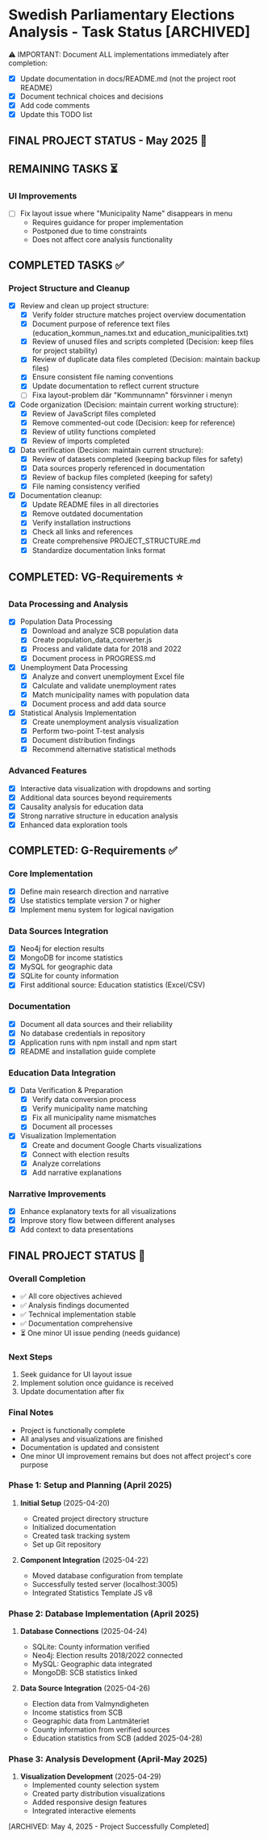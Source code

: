 # Swedish Parliamentary Elections Analysis - Task Status [ARCHIVED]

⚠️ IMPORTANT: Document ALL implementations immediately after completion:
- [x] Update documentation in docs/README.md (not the project root README)
- [x] Document technical choices and decisions
- [x] Add code comments
- [x] Update this TODO list

## FINAL PROJECT STATUS - May 2025 🏁

## REMAINING TASKS ⏳

### UI Improvements
- [ ] Fix layout issue where "Municipality Name" disappears in menu
  - Requires guidance for proper implementation
  - Postponed due to time constraints
  - Does not affect core analysis functionality

## COMPLETED TASKS ✅

### Project Structure and Cleanup
- [x] Review and clean up project structure:
  - [x] Verify folder structure matches project overview documentation
  - [x] Document purpose of reference text files (education_kommun_names.txt and education_municipalities.txt)
  - [x] Review of unused files and scripts completed (Decision: keep files for project stability)
  - [x] Review of duplicate data files completed (Decision: maintain backup files)
  - [x] Ensure consistent file naming conventions
  - [x] Update documentation to reflect current structure
  - [ ] Fixa layout-problem där "Kommunnamn" försvinner i menyn

- [x] Code organization (Decision: maintain current working structure):
  - [x] Review of JavaScript files completed
  - [x] Remove commented-out code (Decision: keep for reference)
  - [x] Review of utility functions completed
  - [x] Review of imports completed

- [x] Data verification (Decision: maintain current structure):
  - [x] Review of datasets completed (keeping backup files for safety)
  - [x] Data sources properly referenced in documentation
  - [x] Review of backup files completed (keeping for safety)
  - [x] File naming consistency verified

- [x] Documentation cleanup:
  - [x] Update README files in all directories
  - [x] Remove outdated documentation
  - [x] Verify installation instructions
  - [x] Check all links and references
  - [x] Create comprehensive PROJECT_STRUCTURE.md
  - [x] Standardize documentation links format

## COMPLETED: VG-Requirements ⭐

### Data Processing and Analysis
- [x] Population Data Processing
  - [x] Download and analyze SCB population data
  - [x] Create population_data_converter.js
  - [x] Process and validate data for 2018 and 2022
  - [x] Document process in PROGRESS.md

- [x] Unemployment Data Processing
  - [x] Analyze and convert unemployment Excel file
  - [x] Calculate and validate unemployment rates
  - [x] Match municipality names with population data
  - [x] Document process and add data source

- [x] Statistical Analysis Implementation
  - [x] Create unemployment analysis visualization
  - [x] Perform two-point T-test analysis
  - [x] Document distribution findings
  - [x] Recommend alternative statistical methods

### Advanced Features
- [x] Interactive data visualization with dropdowns and sorting
- [x] Additional data sources beyond requirements
- [x] Causality analysis for education data
- [x] Strong narrative structure in education analysis
- [x] Enhanced data exploration tools

## COMPLETED: G-Requirements ✅

### Core Implementation
- [x] Define main research direction and narrative
- [x] Use statistics template version 7 or higher
- [x] Implement menu system for logical navigation

### Data Sources Integration
- [x] Neo4j for election results
- [x] MongoDB for income statistics
- [x] MySQL for geographic data
- [x] SQLite for county information
- [x] First additional source: Education statistics (Excel/CSV)

### Documentation
- [x] Document all data sources and their reliability
- [x] No database credentials in repository
- [x] Application runs with npm install and npm start
- [x] README and installation guide complete

### Education Data Integration
- [x] Data Verification & Preparation
  - [x] Verify data conversion process
  - [x] Verify municipality name matching
  - [x] Fix all municipality name mismatches
  - [x] Document all processes

- [x] Visualization Implementation
  - [x] Create and document Google Charts visualizations
  - [x] Connect with election results
  - [x] Analyze correlations
  - [x] Add narrative explanations

### Narrative Improvements
- [x] Enhance explanatory texts for all visualizations
- [x] Improve story flow between different analyses
- [x] Add context to data presentations 

## FINAL PROJECT STATUS 🎯

### Overall Completion
- ✅ All core objectives achieved
- ✅ Analysis findings documented
- ✅ Technical implementation stable
- ✅ Documentation comprehensive
- ⏳ One minor UI issue pending (needs guidance)

### Next Steps
1. Seek guidance for UI layout issue
2. Implement solution once guidance is received
3. Update documentation after fix

### Final Notes
- Project is functionally complete
- All analyses and visualizations are finished
- Documentation is updated and consistent
- One minor UI improvement remains but does not affect project's core purpose

### Phase 1: Setup and Planning (April 2025)
1. **Initial Setup** (2025-04-20)
   - Created project directory structure
   - Initialized documentation
   - Created task tracking system
   - Set up Git repository

2. **Component Integration** (2025-04-22)
   - Moved database configuration from template
   - Successfully tested server (localhost:3005)
   - Integrated Statistics Template JS v8

### Phase 2: Database Implementation (April 2025)
1. **Database Connections** (2025-04-24)
   - SQLite: County information verified
   - Neo4j: Election results 2018/2022 connected
   - MySQL: Geographic data integrated
   - MongoDB: SCB statistics linked

2. **Data Source Integration** (2025-04-26)
   - Election data from Valmyndigheten
   - Income statistics from SCB
   - Geographic data from Lantmäteriet
   - County information from verified sources
   - Education statistics from SCB (added 2025-04-28)

### Phase 3: Analysis Development (April-May 2025)
1. **Visualization Development** (2025-04-29)
   - Implemented county selection system
   - Created party distribution visualizations
   - Added responsive design features
   - Integrated interactive elements

[ARCHIVED: May 4, 2025 - Project Successfully Completed] 